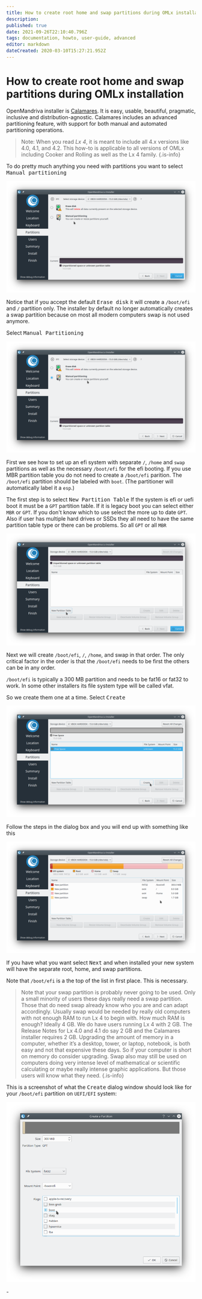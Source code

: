 ```yaml
---
title: How to create root home and swap partitions during OMLx installation
description: 
published: true
date: 2021-09-26T22:10:40.796Z
tags: documentation, howto, user-guide, advanced
editor: markdown
dateCreated: 2020-03-10T15:27:21.952Z
---
```


# How to create root home and swap partitions during OMLx installation

OpenMandriva installer is [Calamares](http://calamares.io/).
It is easy, usable, beautiful, pragmatic, inclusive and distribution-agnostic.
Calamares includes an advanced partitioning feature, with support for both manual and automated partitioning operations.

> Note: When you read *Lx 4*, it is meant to include all 4.x versions like 4.0, 4.1, and 4.2. This how-to is applicable to all versions of OMLx including Cooker and Rolling as well as the Lx 4 family.
{.is-info}


To do pretty much anything you need with partitions you want to select <kbd>Manual partitioning</kbd>

![root-home-swap-01.png](/images/root-home-swap-01.png)

Notice that if you accept the default <kbd>Erase disk</kbd> it will create a `/boot/efi` and `/` partition only.
The installer by default no longer automatically creates a swap partition because on most all modern computers swap is not used anymore.

Select <kbd>Manual Partitioning</kbd>

![root-home-swap-02.png](/images/root-home-swap-02.png)

First we see how to set up an efi system with separate `/`, `/home` and `swap` partitions as well as the necessary `/boot/efi` for the efi booting. If you use MBR partition table you do not need to create a `/boot/efi` parition.
The `/boot/efi` partition should be labeled with `boot`. (The partitioner will automatically label it a `esp`.)

The first step is to select <kbd>New Partition Table</kbd>
If the system is efi or uefi boot it must be a `GPT` partition table.
If it is legacy boot you can select either `MBR` or `GPT`. If you don't know which to use select the more up to date `GPT`. Also if user has multiple hard drives or SSDs they all need to have the same partition table type or there can be problems. So all `GPT` or all `MBR`

![root-home-swap-03.png](/images/root-home-swap-03.png)

Next we will create `/boot/efi`, `/`, `/home`, and swap in that order.
The only critical factor in the order is that the `/boot/efi` needs to be first the others can be in any order.

`/boot/efi` is typically a 300 MB partition and needs to be fat16 or fat32 to work. In some other installers its file system type will be called vfat.

So we create them one at a time.
Select <kbd>Create</kbd>

![root-home-swap-04.png](/images/root-home-swap-04.png)

Follow the steps in the dialog box and you will end up with something like this

![root-home-swap-06.png](/images/root-home-swap-06.png)

If you have what you want select <kbd>Next</kbd> and when installed your new system will have the separate root, home, and swap partitions.

Note that `/boot/efi` is a the top of the list in first place. This is necessary.

> Note that your swap partition is probably never going to be used. Only a small minority of users these days really need a swap partition. Those that do need swap already know who you are and can adapt accordingly. Usually swap would be needed by really old computers with not enough RAM to run Lx 4 to begin with. How much RAM is enough? Ideally 4 GB. We do have users running Lx 4 with 2 GB. The Release Notes for Lx 4.0 and 4.1 do say 2 GB and the Calamares installer requires 2 GB. Upgrading the amount of memory in a computer, whether it’s a desktop, tower, or laptop, notebook, is both easy and not that expensive these days. So if your computer is short on memory do consider upgrading.
Swap also may still be used on computers doing very intense level of mathematical or scientific calculating or maybe really intense graphic applications. But those users will know what they need.
{.is-info}


This is a screenshot of what the <kbd>Create</kbd> dialog window should look like for your `/boot/efi` partition on `UEFI/EFI` system:

![root-home-swap-05.png](/images/root-home-swap-05.png)

\-
